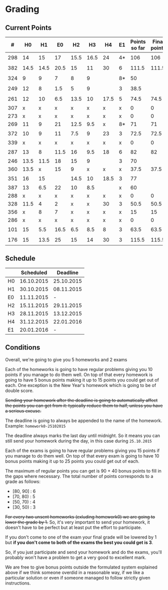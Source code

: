 # Grading

## Current Points

|   #   |  H0  |  H1  |  E0  |  H2  |  H3  |  H4  |  E1  | Points so far | Final points | Bonus | Final grade |
|-------|------|------|------|------|------|------|------|---------------|--------------|-------|-------------|
|  298  |  14  | 15   | 17   | 15.5 | 16.5 | 24   |  4*  | 106           | 106          | :star:| 6           |
|  382  | 14.5 | 14.5 | 20.5 | 15   | 11   | 30   |  6   | 111.5         | 111.5        | :star:| 6           |
|  324  |  9   | 9    | 7    | 8    | 9    |      |  8*  | 50            |              | :+1:  |             |
|  249  |  12  | 8    | 1.5  | 5    | 9    |      |  3   | 38.5          |              | :+1:  |             |
|  261  |  12  | 10   | 6.5  | 13.5 | 10   | 17.5 |  5   | 74.5          | 74.5         | :+1:  | 5 + 1       |
|  307  |  x   | x    | x    | x    | x    | x    |  x   | 0             | 0            |       | 2           |
|  273  |  x   | x    | x    | x    | x    | x    |  x   | 0             | 0            |       | 2           |
|  269  |  11  | 9    | 21   | 12.5 | 9.5  | x    |  8*  | 71            | 71           |       | 5           |
|  372  |  10  | 9    | 11   | 7.5  | 9    | 23   |  3   | 72.5          | 72.5         | :+1:  | 5 + 1       |
|  339  |  x   | x    | x    | x    | x    | x    |  x   | 0             | 0            |       | 2           |
|  287  |  13  | 8    | 11.5 | 16   | 9.5  | 18   |  6   | 82            | 82           | :+1:  | 6           |
|  246  | 13.5 | 11.5 | 18   | 15   | 9    |      |  3   | 70            |              | :clap:|             |
|  360  | 13.5 | x    | 15   | 9    | x    | x    |  x   | 37.5          | 37.5         |       | 3           |
|  351  |  16  | 15   |      | 14.5 | 10   | 18.5 |  3   | 77            |              | :+1:  | 5 + 1       |
|  387  |  13  | 6.5  | 22   | 10   | 8.5  |      |  x   | 60            |              |       |             |
|  288  |  x   | x    | x    | x    | x    | x    |  x   | 0             | 0            |       | 2           |
|  328  | 11.5 | 4    | 2    | x    | x    | 30   |  3   | 50.5          | 50.5         |       | 4           |
|  356  |  x   | 8    | 7    | x    | x    | x    |  x   | 15            | 15           |       | 2           |
|  286  |  x   | x    | x    | x    | x    | x    |  x   | 0             | 0            |       | 2           |
|  101  |  15  | 5.5  | 16.5 | 6.5  | 8.5  | 8    |  3   | 63.5          | 63.5         | :+1:  | 4 + 1       |
|  176  |  15  | 13.5 | 25   | 15   | 14   | 30   |  3   | 115.5         | 115.5        | :star:| 6           |

## Schedule

|    | Scheduled  | Deadline   |
|----|------------|------------|
| H0 | 16.10.2015 | 25.10.2015 |
| H1 | 30.10.2015 | 08.11.2015 |
| E0 |        11.11.2015   | - |
| H2 | 15.11.2015 | 29.11.2015 |
| H3 | 28.11.2015 | 13.12.2015 |
| H4 | 31.12.2015 | 22.01.2016 |
| E1 |        20.01.2016   | - |

## Conditions

Overall, we're going to give you 5 homeworks and 2 exams

Each of the homeworks is going to have regular problems
giving you 10 points if you manage to do them well.
On top of that every homework is going to have 5 bonus
points making it up to 15 points you could get out of
each.
One exception is the New Year's homework which is going
to be of double score.

~~Sending your homework after the deadline is going to
automatically affect the points you can get from it:
typically reduce them to half, unless you have a serious
excuse.~~

The deadline is going to always be appended to the name of 
the homework.
Example: `homework0-25102015`

The deadline always marks the last day until midnight. So
it means you can still send your homework during the day,
in this case during `25.10.2015`

Each of the exams is going to have regular problems
giving you 15 points if you manage to do them well.
On top of that every exam is going to have 10 bonus
points making it up to 25 points you could get out of
each.

The maximum of regular points you can get is 90 + 40 
bonus points to fill in the gaps where necessary. The 
total number of points corresponds to a grade as follows:
- [80, 90] : 6
- [70, 80) : 5
- [50, 70) : 4 
- [30, 50) : 3

~~For every two unsent homeworks (exluding homework0) we are
going to lower the grade by 1.~~ So, it's very important to
send your homework, it doesn't have to be perfect but at
least put the effort to participate.

If you don't come to one of the exam your final grade will
be lowered by 1 but **if you don't come to both of the exams
the best you could get is 3**.

So, if you just participate and send your homework and do 
the exams, you'll probably won't have a problem to get a
very good to excellent mark.

We are free to give bonus points outside the formulated
system explained above if we think someone overdid in a
reasonable way, if we like a particular solution or even 
if someone managed to follow strictly given instructions.

